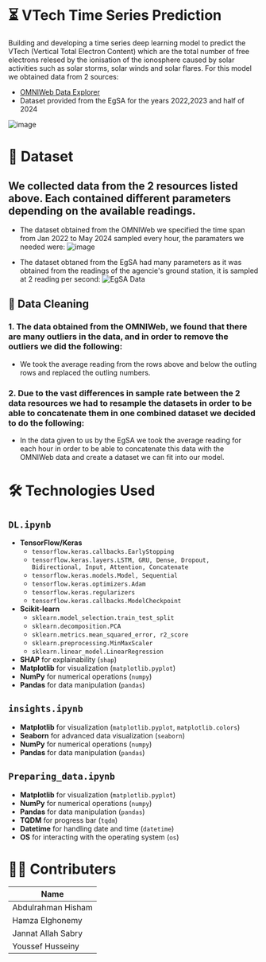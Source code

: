 # :hourglass_flowing_sand: VTech Time Series Prediction
 Building and developing a time series deep learning model to predict the VTech (Vertical Total Electron Content) which are the total number of free electrons relesed by the ionisation of the ionosphere caused by solar activities such as solar storms, solar winds and solar flares. For this model we obtained data from 2 sources:
- [OMNIWeb Data Explorer](https://omniweb.gsfc.nasa.gov/form/dx1.html)
- Dataset provided from the EgSA for the years 2022,2023 and half of 2024



![image](https://github.com/user-attachments/assets/67c14c54-00ba-47d7-8712-32fb64394c06)


# :open_file_folder: Dataset
## We collected data from the 2 resources listed above. Each contained different parameters depending on the available readings. 
- The dataset obtained from the OMNIWeb we specified the time span from Jan 2022 to May 2024 sampled every hour, the paramaters we needed were:
![image](https://github.com/user-attachments/assets/0cdeb21d-78b4-4cfb-ac2b-7e5994a0c511)

- The dataset obtaned from the EgSA had many parameters as it was obtained from the readings of the agencie's ground station, it is sampled at 2 reading per second:
![EgSA Data](https://github.com/user-attachments/assets/c70ac9e8-7185-4f2b-b2ea-7a554d2145a1)

  
## 🔄 Data Cleaning
### 1. The data obtained from the OMNIWeb, we found that there are many outliers in the data, and in order to remove the outliers we did the following:
- We took the average reading from the rows above and below the outling rows and replaced the outling numbers.
### 2. Due to the vast differences in sample rate between the 2 data resources we had to resample the datasets in order to be able to concatenate them in one combined dataset we decided to do the following:
-  In the data given to us by the EgSA we took the average reading for each hour in order to be able to concatenate this data with the OMNIWeb data and create a dataset we can fit into our model. 

# 🛠️ Technologies Used
## `DL.ipynb`
- **TensorFlow/Keras**
  - `tensorflow.keras.callbacks.EarlyStopping`
  - `tensorflow.keras.layers.LSTM, GRU, Dense, Dropout, Bidirectional, Input, Attention, Concatenate`
  - `tensorflow.keras.models.Model, Sequential`
  - `tensorflow.keras.optimizers.Adam`
  - `tensorflow.keras.regularizers`
  - `tensorflow.keras.callbacks.ModelCheckpoint`
- **Scikit-learn**
  - `sklearn.model_selection.train_test_split`
  - `sklearn.decomposition.PCA`
  - `sklearn.metrics.mean_squared_error, r2_score`
  - `sklearn.preprocessing.MinMaxScaler`
  - `sklearn.linear_model.LinearRegression`
- **SHAP** for explainability (`shap`)
- **Matplotlib** for visualization (`matplotlib.pyplot`)
- **NumPy** for numerical operations (`numpy`)
- **Pandas** for data manipulation (`pandas`)

## `insights.ipynb`
- **Matplotlib** for visualization (`matplotlib.pyplot`, `matplotlib.colors`)
- **Seaborn** for advanced data visualization (`seaborn`)
- **NumPy** for numerical operations (`numpy`)
- **Pandas** for data manipulation (`pandas`)

## `Preparing_data.ipynb`
- **Matplotlib** for visualization (`matplotlib.pyplot`)
- **NumPy** for numerical operations (`numpy`)
- **Pandas** for data manipulation (`pandas`)
- **TQDM** for progress bar (`tqdm`)
- **Datetime** for handling date and time (`datetime`)
- **OS** for interacting with the operating system (`os`)


# 🤝🏼 Contributers
|  Name |
| --- |
| Abdulrahman Hisham |
| Hamza Elghonemy |
| Jannat Allah Sabry |
| Youssef Husseiny |








